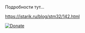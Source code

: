 Подробности тут...

https://istarik.ru/blog/stm32/142.html


[![Donate](https://istarik.ru/uploads/images/00/00/01/2020/04/12/ff1b11.png)](https://istarik.ru/don.html)
